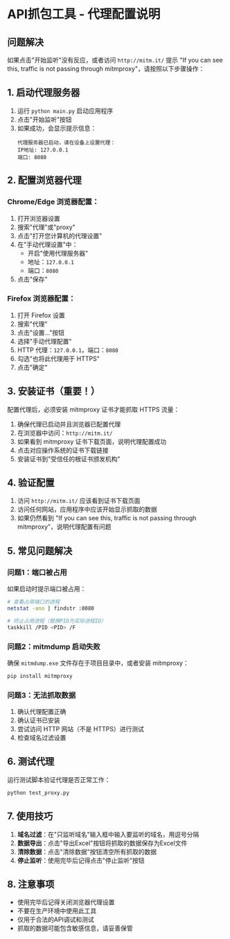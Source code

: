 # API抓包工具 - 代理配置说明

## 问题解决

如果点击"开始监听"没有反应，或者访问 `http://mitm.it/` 提示 "If you can see this, traffic is not passing through mitmproxy"，请按照以下步骤操作：

## 1. 启动代理服务器

1. 运行 `python main.py` 启动应用程序
2. 点击"开始监听"按钮
3. 如果成功，会显示提示信息：
   ```
   代理服务器已启动，请在设备上设置代理：
   IP地址: 127.0.0.1
   端口: 8080
   ```

## 2. 配置浏览器代理

### Chrome/Edge 浏览器配置：

1. 打开浏览器设置
2. 搜索"代理"或"proxy"
3. 点击"打开您计算机的代理设置"
4. 在"手动代理设置"中：
   - 开启"使用代理服务器"
   - 地址：`127.0.0.1`
   - 端口：`8080`
5. 点击"保存"

### Firefox 浏览器配置：

1. 打开 Firefox 设置
2. 搜索"代理"
3. 点击"设置..."按钮
4. 选择"手动代理配置"
5. HTTP 代理：`127.0.0.1`，端口：`8080`
6. 勾选"也将此代理用于 HTTPS"
7. 点击"确定"

## 3. 安装证书（重要！）

配置代理后，必须安装 mitmproxy 证书才能抓取 HTTPS 流量：

1. 确保代理已启动并且浏览器已配置代理
2. 在浏览器中访问：`http://mitm.it/`
3. 如果看到 mitmproxy 证书下载页面，说明代理配置成功
4. 点击对应操作系统的证书下载链接
5. 安装证书到"受信任的根证书颁发机构"

## 4. 验证配置

1. 访问 `http://mitm.it/` 应该看到证书下载页面
2. 访问任何网站，应用程序中应该开始显示抓取的数据
3. 如果仍然看到 "If you can see this, traffic is not passing through mitmproxy"，说明代理配置有问题

## 5. 常见问题解决

### 问题1：端口被占用
如果启动时提示端口被占用：
```bash
# 查看占用端口的进程
netstat -ano | findstr :8080

# 终止占用进程（替换PID为实际进程ID）
taskkill /PID <PID> /F
```

### 问题2：mitmdump 启动失败
确保 `mitmdump.exe` 文件存在于项目目录中，或者安装 mitmproxy：
```bash
pip install mitmproxy
```

### 问题3：无法抓取数据
1. 确认代理配置正确
2. 确认证书已安装
3. 尝试访问 HTTP 网站（不是 HTTPS）进行测试
4. 检查域名过滤设置

## 6. 测试代理

运行测试脚本验证代理是否正常工作：
```bash
python test_proxy.py
```

## 7. 使用技巧

1. **域名过滤**：在"只监听域名"输入框中输入要监听的域名，用逗号分隔
2. **数据导出**：点击"导出Excel"按钮将抓取的数据保存为Excel文件
3. **清除数据**：点击"清除数据"按钮清空所有抓取的数据
4. **停止监听**：使用完毕后记得点击"停止监听"按钮

## 8. 注意事项

- 使用完毕后记得关闭浏览器代理设置
- 不要在生产环境中使用此工具
- 仅用于合法的API调试和测试
- 抓取的数据可能包含敏感信息，请妥善保管
